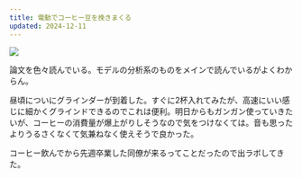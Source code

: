 ```yaml
---
title: 電動でコーヒー豆を挽きまくる
updated: 2024-12-11
---
```

![](https://i.imgur.com/6awlB8A.jpeg)


論文を色々読んでいる。モデルの分析系のものをメインで読んでいるがよくわからん。

昼頃についにグラインダーが到着した。すぐに2杯入れてみたが、高速にいい感じに細かくグラインドできるのでこれは便利。明日からもガンガン使っていきたいが、コーヒーの消費量が爆上がりしそうなので気をつけなくては。音も思ったよりうるさくなくて気兼ねなく使えそうで良かった。

コーヒー飲んでから先週卒業した同僚が来るってことだったので出ラボしてきた。